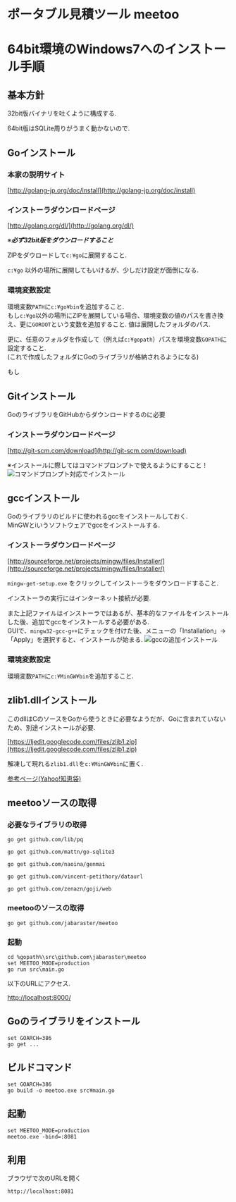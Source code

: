 # ポータブル見積ツール meetoo


# 64bit環境のWindows7へのインストール手順

## 基本方針
32bit版バイナリを吐くように構成する.

64bit版はSQLite周りがうまく動かないので.


## Goインストール
### 本家の説明サイト
[http://golang-jp.org/doc/install](http://golang-jp.org/doc/install)

### インストーラダウンロードページ
[http://golang.org/dl/](http://golang.org/dl/)

※___必ず32bit版をダウンロードすること___

ZIPをダウロードして```c:¥go```に展開すること.

```c:¥go``` 以外の場所に展開してもいけるが、少しだけ設定が面倒になる.  

### 環境変数設定
環境変数```PATH```に```c:¥go¥bin```を追加すること.  
もし```c:¥go```以外の場所にZIPを展開している場合、環境変数の値のパスを書き換え、更に```GOROOT```という変数を追加すること. 値は展開したフォルダのパス.  

更に、任意のフォルダを作成して（例えば```c:¥gopath```）パスを環境変数```GOPATH```に設定すること.  
(これで作成したフォルダにGoのライブラリが格納されるようになる)

もし

## Gitインストール
GoのライブラリをGitHubからダウンロードするのに必要

### インストーラダウンロードページ
[http://git-scm.com/download](http://git-scm.com/download)


※インストールに際してはコマンドプロンプトで使えるようにすること！  
![コマンドプロンプト対応でインストール](./docimage/git_install_prompt.png "コマンドプロンプト対応でインストール")


## gccインストール
Goのライブラリのビルドに使われるgccをインストールしておく.  
MinGWとiいうソフトウェアでgccをインストールする.

### インストーラダウンロードページ

[http://sourceforge.net/projects/mingw/files/Installer/](http://sourceforge.net/projects/mingw/files/Installer/)

```mingw-get-setup.exe``` をクリックしてインストーラをダウンロードすること.

インストーラの実行にはインターネット接続が必要.

また上記ファイルはインストーラではあるが、基本的なファイルをインストールした後、追加でgccをインストールする必要がある.  
GUIで、```mingw32-gcc-g++```にチェックを付けた後、メニューの「Installation」→「Apply」を選択すると、インストールが始まる.
![gccの追加インストール](./docimage/mingw_setup.png "gccの追加インストール")

### 環境変数設定

環境変数```PATH```に```c:¥MinGW¥bin```を追加すること.

## zlib1.dllインストール
このdllはCのソースをGoから使うときに必要なようだが、Goに含まれていないため、別途インストールが必要.

[https://ljedit.googlecode.com/files/zlib1.zip](https://ljedit.googlecode.com/files/zlib1.zip)

解凍して現れる```zlib1.dll```を```c:¥MinGW¥bin```に置く.

[参考ページ(Yahoo!知恵袋)](http://detail.chiebukuro.yahoo.co.jp/qa/question_detail/q10140858135)



## meetooソースの取得

### 必要なライブラリの取得

```
go get github.com/lib/pq
```

```
go get github.com/mattn/go-sqlite3
```

```
go get github.com/naoina/genmai
```

```
go get github.com/vincent-petithory/dataurl
```

```
go get github.com/zenazn/goji/web
```


### meetooのソースの取得

```
go get github.com/jabaraster/meetoo
```

### 起動
```
cd %gopath%\src\github.com\jabaraster\meetoo
set MEETOO_MODE=production
go run src\main.go
```

以下のURLにアクセス.

[http://localhost:8000/](http://localhost:8000/)


## Goのライブラリをインストール
```
set GOARCH=386
go get ...
```

## ビルドコマンド
```
set GOARCH=386
go build -o meetoo.exe src¥main.go
```

## 起動
```
set MEETOO_MODE=production
meetoo.exe -bind=:8081
```

## 利用

ブラウザで次のURLを開く  

```
http://localhost:8081
```
